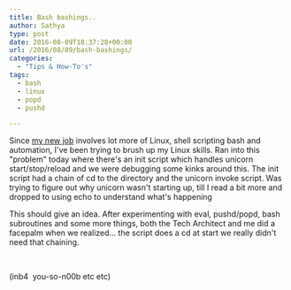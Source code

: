 ```yaml
---
title: Bash bashings..
author: Sathya
type: post
date: 2016-08-09T18:37:28+00:00
url: /2016/08/09/bash-bashings/
categories:
  - "Tips & How-To's"
tags:
  - bash
  - linux
  - popd
  - pushd

---
```

Since <a href="https://sathyabh.at/2016/07/12/in-with-the-new-job/" target="_blank">my new job</a> involves lot more of Linux, shell scripting bash and automation, I've been trying to brush up my Linux skills. Ran into this "problem" today where there's an init script which handles unicorn start/stop/reload and we were debugging some kinks around this. The init script had a chain of cd to the directory and the unicorn invoke script. Was trying to figure out why unicorn wasn't starting up, till I read a bit more and dropped to using echo to understand what's happening



This should give an idea. After experimenting with eval, pushd/popd, bash subroutines and some more things, both the Tech Architect and me did a facepalm when we realized&#8230; the script does a cd at start we really didn't need that chaining.

&nbsp;

(inb4  you-so-n00b etc etc)
